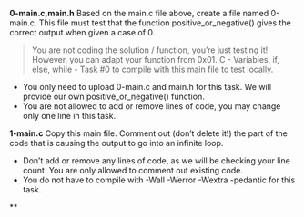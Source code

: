 **0-main.c,main.h** Based on the main.c file above, create a file named 0-main.c. This file must test that the function positive_or_negative() gives the correct output when given a case of 0.

 > You are not coding the solution / function, you’re just testing it! However, you can adapt your function from 0x01. C - Variables, if, else, while - Task #0 to compile with this main file to test locally.

 - You only need to upload 0-main.c and main.h for this task. We will provide our own positive_or_negative() function.
 - You are not allowed to add or remove lines of code, you may change only one line in this task.

 **1-main.c** Copy this main file. Comment out (don’t delete it!) the part of the code that is causing the output to go into an infinite loop.
 - Don’t add or remove any lines of code, as we will be checking your line count. You are only allowed to comment out existing code.
 - You do not have to compile with -Wall -Werror -Wextra -pedantic for this task.

 **